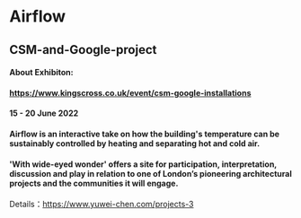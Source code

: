 # Airflow
## CSM-and-Google-project
#### About Exhibiton:
#### https://www.kingscross.co.uk/event/csm-google-installations
#### 15 - 20 June 2022

#### Airflow is an interactive take on how the building's temperature can be sustainably controlled by heating and separating hot and cold air.
####  'With wide-eyed wonder' offers a site for participation, interpretation, discussion and play in relation to one of London’s pioneering architectural projects and the communities it will engage.  

Details：https://www.yuwei-chen.com/projects-3
